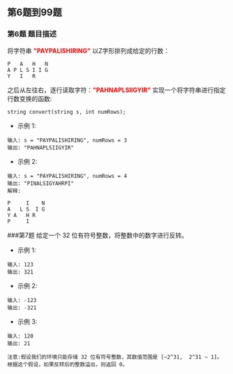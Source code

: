 
## 第6题到99题


### 第6题 题目描述
将字符串 <font color="red"> **"PAYPALISHIRING"** </font> 以Z字形排列成给定的行数：
```text
P   A   H   N
A P L S I I G
Y   I   R
```
之后从左往右，逐行读取字符：<font color="red">**"PAHNAPLSIIGYIR"**</font>
实现一个将字符串进行指定行数变换的函数:
```text
string convert(string s, int numRows);
```
* 示例 1:
```text
输入: s = "PAYPALISHIRING", numRows = 3
输出: "PAHNAPLSIIGYIR"
```
* 示例 2:
```text
输入: s = "PAYPALISHIRING", numRows = 4
输出: "PINALSIGYAHRPI"
解释:

P     I    N
A   L S  I G
Y A   H R
P     I
```

###第7题 
给定一个 32 位有符号整数，将整数中的数字进行反转。

* 示例 1:
```text
输入: 123
输出: 321
```

* 示例 2:
```text
输入: -123
输出: -321
```
* 示例 3:
```text
输入: 120
输出: 21
```
`注意:假设我们的环境只能存储 32 位有符号整数，其数值范围是 [−2^31,  2^31 − 1]。根据这个假设，如果反转后的整数溢出，则返回 0。`
